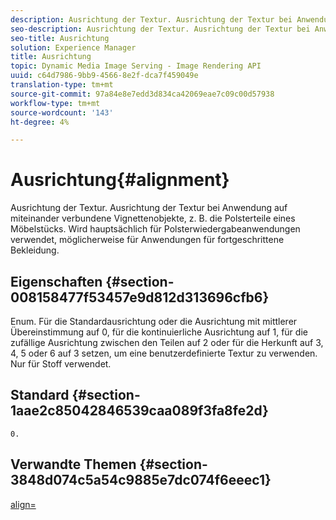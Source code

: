 ```yaml
---
description: Ausrichtung der Textur. Ausrichtung der Textur bei Anwendung auf miteinander verbundene Vignettenobjekte, z. B. die Polsterteile eines Möbelstücks. Wird hauptsächlich für Polsterwiedergabeanwendungen verwendet, möglicherweise für Anwendungen für fortgeschrittene Bekleidung.
seo-description: Ausrichtung der Textur. Ausrichtung der Textur bei Anwendung auf miteinander verbundene Vignettenobjekte, z. B. die Polsterteile eines Möbelstücks. Wird hauptsächlich für Polsterwiedergabeanwendungen verwendet, möglicherweise für Anwendungen für fortgeschrittene Bekleidung.
seo-title: Ausrichtung
solution: Experience Manager
title: Ausrichtung
topic: Dynamic Media Image Serving - Image Rendering API
uuid: c64d7986-9bb9-4566-8e2f-dca7f459049e
translation-type: tm+mt
source-git-commit: 97a84e8e7edd3d834ca42069eae7c09c00d57938
workflow-type: tm+mt
source-wordcount: '143'
ht-degree: 4%

---
```



# Ausrichtung{#alignment}

Ausrichtung der Textur. Ausrichtung der Textur bei Anwendung auf miteinander verbundene Vignettenobjekte, z. B. die Polsterteile eines Möbelstücks. Wird hauptsächlich für Polsterwiedergabeanwendungen verwendet, möglicherweise für Anwendungen für fortgeschrittene Bekleidung.

## Eigenschaften {#section-008158477f53457e9d812d313696cfb6}

Enum. Für die Standardausrichtung oder die Ausrichtung mit mittlerer Übereinstimmung auf 0, für die kontinuierliche Ausrichtung auf 1, für die zufällige Ausrichtung zwischen den Teilen auf 2 oder für die Herkunft auf 3, 4, 5 oder 6 auf 3 setzen, um eine benutzerdefinierte Textur zu verwenden. Nur für Stoff verwendet.

## Standard {#section-1aae2c85042846539caa089f3fa8fe2d}

`0.`

## Verwandte Themen {#section-3848d074c5a54c9885e7dc074f6eeec1}

[align=](../../../../../ir-api/http-protocol/image-rendering-api-ref/c-ir-http-protocol-ref/c-ir-http-protocol-command-reference/r-ir-align.md#reference-4d63baa522ce42f9b15167ba34c5c6a7)
